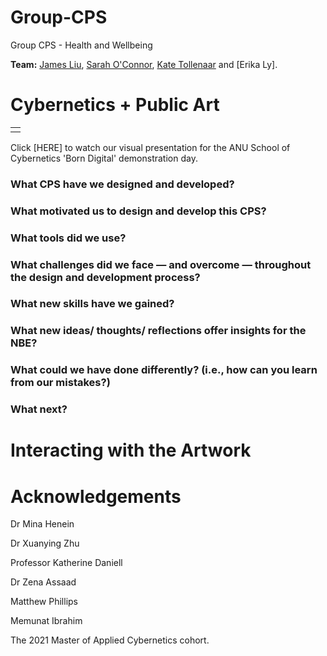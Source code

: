 # Group-CPS
Group CPS - Health and Wellbeing 

**Team:** [James Liu](https://github.com/tamejames), [Sarah O'Connor](https://github.com/SarahEOConnor), [Kate Tollenaar](https://github.com/Kbuilding) and [Erika Ly]. 

# Cybernetics + Public Art 

<table><tr>
<td> 
 </tr></table>
 
 Click [HERE] to watch our visual presentation for the ANU School of Cybernetics 'Born Digital' demonstration day.

### What CPS have we designed and developed?

### What motivated us to design and develop this CPS?

### What tools did we use?

### What challenges did we face — and overcome — throughout the design and development process? 

### What new skills have we gained? 

### What new ideas/ thoughts/ reflections offer insights for the NBE?

### What could we have done differently? (i.e., how can you learn from our mistakes?)

### What next? 

# Interacting with the Artwork

# Acknowledgements

Dr Mina Henein

Dr Xuanying Zhu

Professor Katherine Daniell 

Dr Zena Assaad 

Matthew Phillips

Memunat Ibrahim

The 2021 Master of Applied Cybernetics cohort. 


